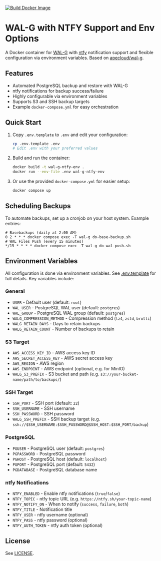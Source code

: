 [![Build Docker Image](https://github.com/Umami-Creative-GmbH/wal-g-ntfy-env/actions/workflows/docker-publish.yml/badge.svg)](https://github.com/Umami-Creative-GmbH/wal-g-ntfy-env/actions/workflows/docker-publish.yml)

# WAL-G with NTFY Support and Env Options

A Docker container for [WAL-G](https://github.com/wal-g/wal-g) with [ntfy](https://ntfy.sh/) notification support and flexible configuration via environment variables. Based on [apecloud/wal-g](https://github.com/apecloud/wal-g).

## Features

- Automated PostgreSQL backup and restore with WAL-G
- ntfy notifications for backup success/failure
- Highly configurable via environment variables
- Supports S3 and SSH backup targets
- Example `docker-compose.yml` for easy orchestration

## Quick Start

1. Copy `.env.template` to `.env` and edit your configuration:
   ```sh
   cp .env.template .env
   # Edit .env with your preferred values
   ```
2. Build and run the container:
   ```sh
   docker build -t wal-g-ntfy-env .
   docker run --env-file .env wal-g-ntfy-env
   ```
3. Or use the provided `docker-compose.yml` for easier setup:
   ```sh
   docker compose up
   ```

## Scheduling Backups

To automate backups, set up a cronjob on your host system. Example entries:

```cron
# Basebackups (daily at 2:00 AM)
0 2 * * * docker compose exec -T wal-g do-base-backup.sh
# WAL Files Push (every 15 minutes)
*/15 * * * * docker compose exec -T wal-g do-wal-push.sh
```

## Environment Variables

All configuration is done via environment variables. See [.env.template](./.env.template) for full details. Key variables include:

### General

- `USER` - Default user (default: `root`)
- `WAL_USER` - PostgreSQL WAL user (default: `postgres`)
- `WAL_GROUP` - PostgreSQL WAL group (default: `postgres`)
- `WALG_COMPRESSION_METHOD` - Compression method (`lz4`, `zstd`, `brotli`)
- `WALG_RETAIN_DAYS` - Days to retain backups
- `WALG_RETAIN_COUNT` - Number of backups to retain

### S3 Target

- `AWS_ACCESS_KEY_ID` - AWS access key ID
- `AWS_SECRET_ACCESS_KEY` - AWS secret access key
- `AWS_REGION` - AWS region
- `AWS_ENDPOINT` - AWS endpoint (optional, e.g. for MinIO)
- `WALG_S3_PREFIX` - S3 bucket and path (e.g. `s3://your-bucket-name/path/to/backups/`)

### SSH Target

- `SSH_PORT` - SSH port (default: `22`)
- `SSH_USERNAME` - SSH username
- `SSH_PASSWORD` - SSH password
- `WALG_SSH_PREFIX` - SSH backup target (e.g. `ssh://$SSH_USERNAME:$SSH_PASSWORD@$SSH_HOST:$SSH_PORT/backup`)

### PostgreSQL

- `PGUSER` - PostgreSQL user (default: `postgres`)
- `PGPASSWORD` - PostgreSQL password
- `PGHOST` - PostgreSQL host (default: `localhost`)
- `PGPORT` - PostgreSQL port (default: `5432`)
- `PGDATABASE` - PostgreSQL database name

### ntfy Notifications

- `NTFY_ENABLED` - Enable ntfy notifications (`true`/`false`)
- `NTFY_TOPIC` - ntfy topic URL (e.g. `https://ntfy.sh/your-topic-name`)
- `NTFY_NOTIFY_ON` - When to notify (`success`, `failure`, `both`)
- `NTFY_TITLE` - Notification title
- `NTFY_USER` - ntfy username (optional)
- `NTFY_PASS` - ntfy password (optional)
- `NTFY_AUTH_TOKEN` - ntfy auth token (optional)

## License

See [LICENSE](./LICENSE).
